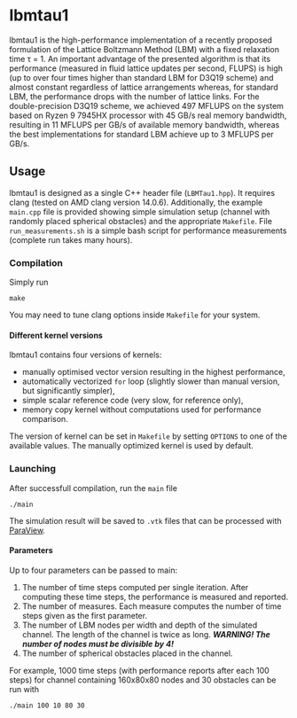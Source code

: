 # lbmtau1

lbmtau1 is the high-performance implementation of a recently proposed formulation of the Lattice Boltzmann Method (LBM) with a fixed relaxation time τ = 1. An important advantage of the presented algorithm is that its performance (measured in fluid lattice updates per second, FLUPS) is high (up to over four times higher than standard LBM for D3Q19 scheme) and almost constant regardless of lattice arrangements whereas, for standard LBM, the performance drops with the number of lattice links. For the double-precision D3Q19 scheme, we achieved 497 MFLUPS on the system based on Ryzen 9 7945HX processor with 45 GB/s real memory bandwidth, resulting in 11 MFLUPS per GB/s of available memory bandwidth, whereas the best implementations for standard LBM achieve up to 3 MFLUPS per GB/s.

## Usage

lbmtau1 is designed as a single C++ header file (``LBMTau1.hpp``).
It requires clang (tested on AMD clang version 14.0.6).
Additionally, the example ``main.cpp`` file is provided showing simple simulation setup (channel with randomly placed spherical obstacles) and the appropriate ``Makefile``.
File ``run_measurements.sh`` is a simple bash script for performance measurements (complete run takes many hours).

### Compilation

Simply run

  `make`

You may need to tune clang options inside ``Makefile`` for your system.

#### Different kernel versions

lbmtau1 contains four versions of kernels:
- manually optimised vector version resulting in the highest performance,
- automatically vectorized ``for`` loop (slightly slower than manual version, but significantly simpler),
- simple scalar reference code (very slow, for reference only),
- memory copy kernel without computations used for performance comparison.

The version of kernel can be set in ``Makefile`` by setting `OPTIONS` to one of the available values.
The manually optimized kernel is used by default.

### Launching

After successfull compilation, run the ``main`` file

  `./main`

The simulation result will be saved to ``.vtk`` files that can be processed with [ParaView](https://www.paraview.org/).

#### Parameters

Up to four parameters can be passed to main:
1. The number of time steps computed per single iteration. After computing these time steps, the performance is measured and reported.
2. The number of measures. Each measure computes the number of time steps given as the first parameter.
3. The number of LBM nodes per width and depth of the simulated channel. The length of the channel is twice as long. ***WARNING! The number of nodes must be divisible by 4!***
4. The number of spherical obstacles placed in the channel.

For example, 1000 time steps (with performance reports after each 100 steps) for channel containing 160x80x80 nodes and 30 obstacles can be run with
  
  ``./main 100 10 80 30``
  
